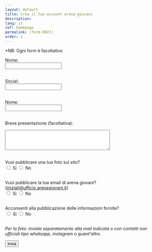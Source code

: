 ```yaml
---
layout: default
title: Crea il tuo account arena giovani
description: 
lang: it
ref: homepage
permalink: /form-9927/
order: 1
---
```


<p>*NB: Ogni form è facoltativo </p>
<form action="mailto:gabriel.jones@18f.it?subject=Modulo" method="POST" enctype="text/plain">
  <label for="nome">Nome:</label><br>
  <input type="text" name="nome" id="nome"><br><br>

  <label for="nome">Social:</label><br>
  <input type="text" name="Social" id="Social"><br><br>
  
  <label for="nome">Nome:</label><br>
  <input type="text" name="nome" id="nome"><br><br>

  
  <label for="bio">Breve presentazione (facoltativa):</label><br>
  <textarea name="bio" id="bio" rows="4" cols="40"></textarea><br><br>

  <label>Vuoi pubblicare una tua foto sul sito?</label><br>
  <input type="radio" id="foto-si" name="foto_ok" value="Sì">
  <label for="foto-si">Sì</label>
  <input type="radio" id="foto-no" name="foto_ok" value="No">
  <label for="foto-no">No</label><br><br>

  <label>Vuoi pubblicare la tua email di arena giovani? (iniziali@ufficio.arenagiovani.it)</label><br>
  <input type="radio" id="email-si" name="email_ok" value="Sì">
  <label for="email-si">Sì</label>
  <input type="radio" id="email-no" name="email_ok" value="No">
  <label for="email-no">No</label><br><br>

  <label for="consenso">Acconsenti alla pubblicazione delle informazioni fornite?</label><br>
  <input type="radio" id="consenso-si" name="consenso" value="Sì" required>
  <label for="consenso-si">Sì</label>
  <input type="radio" id="consenso-no" name="consenso" value="No">
  <label for="consenso-no">No</label><br><br>

  <p><i>Per la foto: inviala separatamente alla mail indicata o con contatti non ufficiali tipo whatsapp, instagram o quant'altro.</i></p>

  <input type="submit" value="Invia">
</form>
